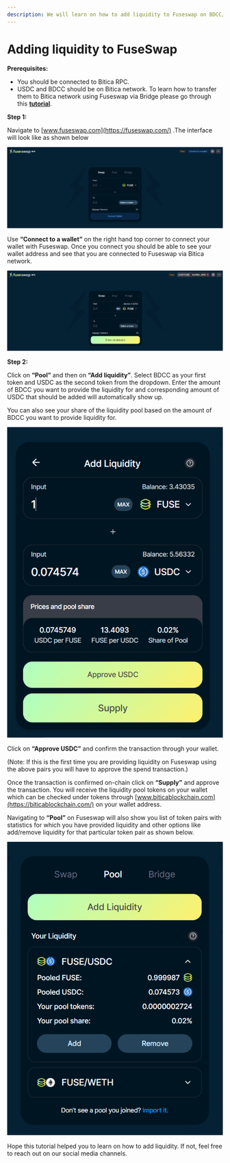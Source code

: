 ```yaml
---
description: We will learn on how to add liquidity to Fuseswap on BDCC/USDC pair.
---
```


# Adding liquidity to FuseSwap

**Prerequisites:**

* You should be connected to Bitica RPC.
* USDC and BDCC should be on Bitica network. To learn how to transfer them to Bitica network using Fuseswap via Bridge please go through this [**tutorial**](https://docs.biticablockchain.com/the-fuse-chain/token-bridges/transfer-fuse-using-bridge-on-fuseswap).

**Step 1:**

Navigate to [www.fuseswap.com](https://fuseswap.com/) .The interface will look like as shown below

![](../../.gitbook/assets/0%20%287%29.png)

Use **“Connect to a wallet”** on the right hand top corner to connect your wallet with Fuseswap. Once you connect you should be able to see your wallet address and see that you are connected to Fuseswap via Bitica network.

![](../../.gitbook/assets/1%20%2810%29.png)

  
**Step 2:**

Click on **“Pool”** and then on **“Add liquidity”**. Select BDCC as your first token and USDC as the second token from the dropdown. Enter the amount of BDCC you want to provide the liquidity for and corresponding amount of USDC that should be added will automatically show up.

You can also see your share of the liquidity pool based on the amount of BDCC you want to provide liquidity for.

![](../../.gitbook/assets/2%20%2810%29.png)

Click on **“Approve USDC”** and confirm the transaction through your wallet.

\(Note: If this is the first time you are providing liquidity on Fuseswap using the above pairs you will have to approve the spend transaction.\)

Once the transaction is confirmed on-chain click on **“Supply”** and approve the transaction. You will receive the liquidity pool tokens on your wallet which can be checked under tokens through [www.biticablockchain.com](https://biticablockchain.com/) on your wallet address.

Navigating to **“Pool”** on Fuseswap will also show you list of token pairs with statistics for which you have provided liquidity and other options like add/remove liquidity for that particular token pair as shown below.

![](../../.gitbook/assets/3%20%289%29.png)

Hope this tutorial helped you to learn on how to add liquidity. If not, feel free to reach out on our social media channels.

